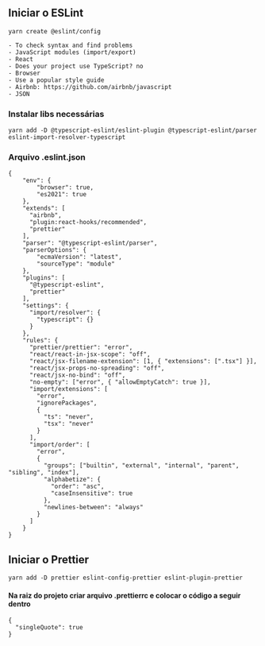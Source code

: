 ## Iniciar o ESLint
```
yarn create @eslint/config
```
	- To check syntax and find problems
	- JavaScript modules (import/export)
	- React
	- Does your project use TypeScript? no
	- Browser
 	- Use a popular style guide
  	- Airbnb: https://github.com/airbnb/javascript
	- JSON


<h3>Instalar libs necessárias</h3>

```
yarn add -D @typescript-eslint/eslint-plugin @typescript-eslint/parser eslint-import-resolver-typescript
```
<h3> Arquivo .eslint.json</h3>

```
{
    "env": {
        "browser": true,
        "es2021": true
    },
    "extends": [
      "airbnb",
      "plugin:react-hooks/recommended",
      "prettier"
    ],
    "parser": "@typescript-eslint/parser",
    "parserOptions": {
        "ecmaVersion": "latest",
        "sourceType": "module"
    },
    "plugins": [
      "@typescript-eslint",
      "prettier"
    ],
    "settings": {
      "import/resolver": {
        "typescript": {}
      }
    },
    "rules": {
      "prettier/prettier": "error",
      "react/react-in-jsx-scope": "off",
      "react/jsx-filename-extension": [1, { "extensions": [".tsx"] }],
      "react/jsx-props-no-spreading": "off",
      "react/jsx-no-bind": "off",
      "no-empty": ["error", { "allowEmptyCatch": true }],
      "import/extensions": [
        "error",
        "ignorePackages",
        {
          "ts": "never",
          "tsx": "never"
        }
      ],
      "import/order": [
        "error",
        {
          "groups": ["builtin", "external", "internal", "parent", "sibling", "index"],
          "alphabetize": {
            "order": "asc",
            "caseInsensitive": true
          },
          "newlines-between": "always"
        }
      ]
    }
}

```

## Iniciar o Prettier

```
yarn add -D prettier eslint-config-prettier eslint-plugin-prettier
```

<h4>Na raiz do projeto criar arquivo .prettierrc e colocar o código a seguir dentro</h4>

```
{
  "singleQuote": true
}
```
